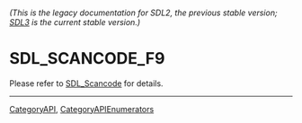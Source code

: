 ###### (This is the legacy documentation for SDL2, the previous stable version; [SDL3](https://wiki.libsdl.org/SDL3/) is the current stable version.)
# SDL_SCANCODE_F9

Please refer to [SDL_Scancode](SDL_Scancode) for details.

----
[CategoryAPI](CategoryAPI), [CategoryAPIEnumerators](CategoryAPIEnumerators)

